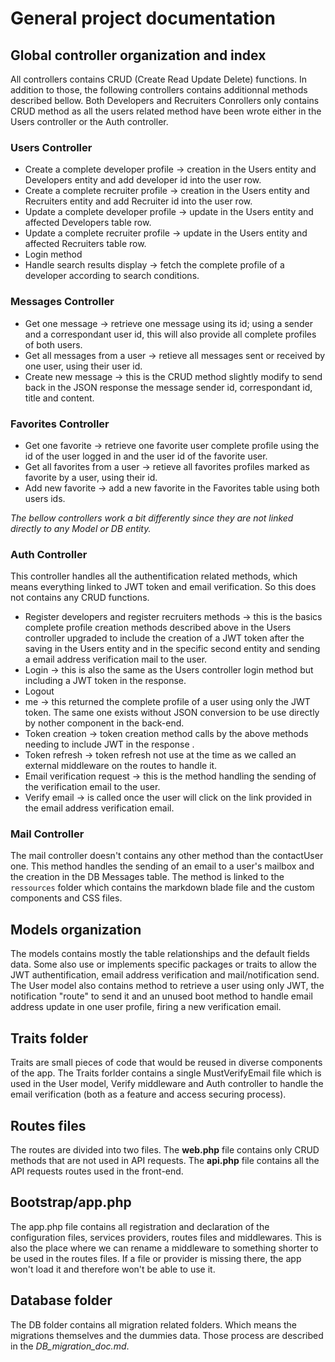 # General project documentation

## Global controller organization and index
All controllers contains CRUD (Create Read Update Delete) functions. In addition to those, the following controllers contains additionnal methods described bellow. Both Developers and Recruiters Conrollers only contains CRUD method as all the users related method have been wrote either in the Users controller or the Auth controller.

### Users Controller
- Create a complete developer profile -> creation in the Users entity and Developers entity and add developer id into the user row.
- Create a complete recruiter profile -> creation in the Users entity and Recruiters entity and add Recruiter id into the user row.
- Update a complete developer profile -> update in the Users entity and affected Developers table row.
- Update a complete recruiter profile -> update in the Users entity and affected Recruiters table row.
- Login method
- Handle search results display -> fetch the complete profile of a developer according to search conditions.

### Messages Controller
- Get one message -> retrieve one message using its id; using a sender and a correspondant user id, this will also provide all complete profiles of both users.
- Get all messages from a user -> retieve all messages sent or received by one user, using their user id.
- Create new message -> this is the CRUD method slightly modify to send back in the JSON response the message sender id, correspondant id, title and content.

### Favorites Controller
- Get one favorite -> retrieve one favorite user complete profile using the id of the user logged in and the user id of the favorite user.
- Get all favorites from a user -> retieve all favorites profiles marked as favorite by a user, using their id.
- Add new favorite -> add a new favorite in the Favorites table using both users ids. 


*The bellow controllers work a bit differently since they are not linked directly to any Model or DB entity.*
### Auth Controller
This controller handles all the authentification related methods, which means everything linked to JWT token and email verification. So this does not contains any CRUD functions. 
- Register developers and register recruiters methods -> this is the basics complete profile creation methods described above in the Users controller upgraded to include the creation of a JWT token after the saving in the Users entity and in the specific second entity and sending a email address verification mail to the user.
- Login -> this is also the same as the Users controller login method but including a JWT token in the response.
- Logout
- me -> this returned the complete profile of a user using only the JWT token. The same one exists without JSON conversion to be use directly by nother component in the back-end. 
- Token creation -> token creation method calls by the above methods needing to include JWT in the response .
- Token refresh -> token refresh not use at the time as we called an external middleware on the routes to handle it.
- Email verification request -> this is the method handling the sending of the verification email to the user.
- Verify email -> is called once the user will click on the link provided in the email address verification email.

### Mail Controller
The mail controller doesn't contains any other method than the contactUser one.
This method handles the sending of an email to a user's mailbox and the creation in the DB Messages table.
The method is linked to the `ressources` folder which contains the markdown blade file and the custom components and CSS files.



## Models organization
The models contains mostly the table relationships and the default fields data. Some also use or implements specific packages or traits to allow the JWT authentification, email address verification and mail/notification send. The User model also contains method to retrieve a user using only JWT, the notification "route" to send it and an unused boot method to handle email address update in one user profile, firing a new verification email.


## Traits folder
Traits are small pieces of code that would be reused in diverse components of the app.
The Traits forlder contains a single MustVerifyEmail file which is used in the User model, Verify middleware and Auth controller to handle the email verification (both as a feature and access securing process).


## Routes files
The routes are divided into two files. The **web.php** file contains only CRUD methods that are not used in API requests. The **api.php** file contains all the API requests routes used in the front-end.


## Bootstrap/app.php
The app.php file contains all registration and declaration of the configuration files, services providers, routes files and middlewares. This is also the place where we can rename a middleware to something shorter to be used in the routes files.
If a file or provider is missing there, the app won't load it and therefore won't be able to use it. 


## Database folder
The DB folder contains all migration related folders. Which means the migrations themselves and the dummies data. Those process are described in the *DB_migration_doc.md*.



